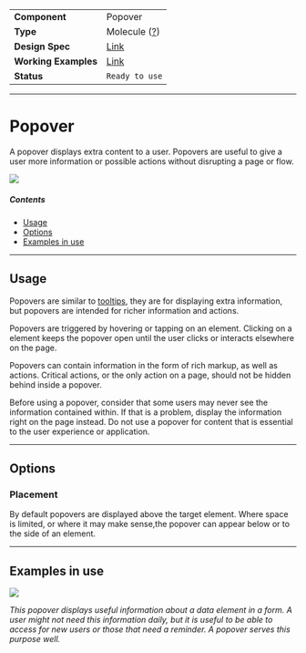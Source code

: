 | |  |
|-------------|------------------|
| **Component** | Popover |
| **Type** | Molecule ([?](http://atomicdesign.bradfrost.com/chapter-2/))|
| **Design Spec** | [Link](https://sketch.cloud/s/DwkDk/eKeoaxx) |
| **Working Examples** | [Link](https://ui.dhis2.nu/demo/?path=/story/data-display-popover--default) |
| **Status** | `Ready to use`|

---

# Popover

A popover displays extra content to a user. Popovers are useful to give a user more information or possible actions without disrupting a page or flow.

![](../images/popover.png)

##### Contents

- [Usage](#usage)
- [Options](#options)
- [Examples in use](#examples-in-use)

---

## Usage

Popovers are similar to [tooltips](../atoms/tooltip.md), they are for displaying extra information, but popovers are intended for richer information and actions.

Popovers are triggered by hovering or tapping on an element. Clicking on a element keeps the popover open until the user clicks or interacts elsewhere on the page.

Popovers can contain information in the form of rich markup, as well as actions. Critical actions, or the only action on a page, should not be hidden behind inside a popover.

Before using a popover, consider that some users may never see the information contained within. If that is a problem, display the information right on the page instead. Do not use a popover for content that is essential to the user experience or application.

---

## Options

### Placement

By default popovers are displayed above the target element. Where space is limited, or where it may make sense,the popover can appear below or to the side of an element.

---

## Examples in use

![](../images/popover-example.png)

*This popover displays useful information about a data element in a form. A user might not need this information daily, but it is useful to be able to access for new users or those that need a reminder. A popover serves this purpose well.*

